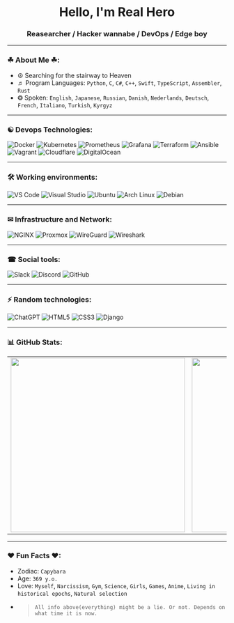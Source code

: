 <h1 align="center">Hello, I'm Real Hero</h1>
<h3 align="center">Reasearcher / Hacker wannabe / DevOps / Edge boy</h3>

---

### ☘ About Me ☘:
- ☮ Searching for the stairway to Heaven
- ♬ Program Languages: `Python`, `C`, `C#`, `C++`, `Swift`, `TypeScript`,  `Assembler`, `Rust` 
- ❂ Spoken: `English`, `Japanese`, `Russian`, `Danish`, `Nederlands`, `Deutsch`,  `French`, `Italiano`, `Turkish`, `Kyrgyz`

<!--
- 💬 Хочу пообщаться о: `архитектуре`, `open source`, `чем угодно`
- 📫 Как связаться: `you@example.com` или `@yourtelegram`
-->
---

### ☯ Devops Technologies:
![Docker](https://img.shields.io/badge/Docker-2496ED?style=for-the-badge&logo=docker&logoColor=white)
![Kubernetes](https://img.shields.io/badge/Kubernetes-326CE5?style=for-the-badge&logo=kubernetes&logoColor=white)
![Prometheus](https://img.shields.io/badge/Prometheus-E6522C?style=for-the-badge&logo=prometheus&logoColor=white)
![Grafana](https://img.shields.io/badge/Grafana-F46800?style=for-the-badge&logo=grafana&logoColor=white)
![Terraform](https://img.shields.io/badge/Terraform-623CE4?style=for-the-badge&logo=terraform&logoColor=white)
![Ansible](https://img.shields.io/badge/Ansible-EE0000?style=for-the-badge&logo=ansible&logoColor=white)
![Vagrant](https://img.shields.io/badge/Vagrant-1868F2?style=for-the-badge&logo=vagrant&logoColor=white)
![Cloudflare](https://img.shields.io/badge/Cloudflare-F38020?style=for-the-badge&logo=cloudflare&logoColor=white)
![DigitalOcean](https://img.shields.io/badge/DigitalOcean-0080FF?style=for-the-badge&logo=digitalocean&logoColor=white)


---

### 🛠 Working environments:
![VS Code](https://img.shields.io/badge/VS_Code-007ACC?style=for-the-badge&logo=visual-studio-code&logoColor=white)
![Visual Studio](https://img.shields.io/badge/Visual_Studio-5C2D91?style=for-the-badge&logo=visual-studio&logoColor=white)
![Ubuntu](https://img.shields.io/badge/Ubuntu-E95420?style=for-the-badge&logo=ubuntu&logoColor=white)
![Arch Linux](https://img.shields.io/badge/Arch_Linux-1793D1?style=for-the-badge&logo=arch-linux&logoColor=white)
![Debian](https://img.shields.io/badge/Debian-A81D33?style=for-the-badge&logo=debian&logoColor=white)

---

### ✉ Infrastructure and Network:
![NGINX](https://img.shields.io/badge/NGINX-009639?style=for-the-badge&logo=nginx&logoColor=white)
![Proxmox](https://img.shields.io/badge/Proxmox-E57000?style=for-the-badge&logo=proxmox&logoColor=white)
![WireGuard](https://img.shields.io/badge/WireGuard-88171A?style=for-the-badge&logo=wireguard&logoColor=white)
![Wireshark](https://img.shields.io/badge/Wireshark-1679A7?style=for-the-badge&logo=wireshark&logoColor=white)

---

### ☎ Social tools:
![Slack](https://img.shields.io/badge/Slack-4A154B?style=for-the-badge&logo=slack&logoColor=white)
![Discord](https://img.shields.io/badge/Discord-5865F2?style=for-the-badge&logo=discord&logoColor=white)
![GitHub](https://img.shields.io/badge/GitHub-181717?style=for-the-badge&logo=github&logoColor=white)

---

### ⚡ Random technologies:
![ChatGPT](https://img.shields.io/badge/ChatGPT-10A37F?style=for-the-badge&logo=openai&logoColor=white)
![HTML5](https://img.shields.io/badge/HTML5-E34F26?style=for-the-badge&logo=html5&logoColor=white)
![CSS3](https://img.shields.io/badge/CSS3-1572B6?style=for-the-badge&logo=css3&logoColor=white)
![Django](https://img.shields.io/badge/Django-092E20?style=for-the-badge&logo=django&logoColor=white)

---

### 📊 GitHub Stats:

<table>
  <tr>
    <td><img src="https://github-readme-stats.vercel.app/api?username=TrueRealHero&show_icons=true&bg_color=00000000)" width="400"/></td>
    <td><img src="https://github-readme-stats.vercel.app/api/top-langs/?username=TrueRealHero&layout=compact&bg_color=00000000)" width="400"/></td>
  </tr>
</table>

---

### ♥ Fun Facts ♥:
- Zodiac: `Capybara`
- Age: `369 y.o.`
- Love: `Myself`, `Narcissism`, `Gym`, `Science`, `Girls`, `Games`, `Anime`, `Living in historical epochs`, `Natural selection`
- > `All info above(everything) might be a lie. Or not. Depends on what time it is now.`


<!--
**TrueRealHero/TrueRealHero** is a ✨ _special_ ✨ repository because its `README.md` (this file) appears on your GitHub profile.

Here are some ideas to get you started:

- 🔭 I’m currently working on ...
- 🌱 I’m currently learning ...
- 👯 I’m looking to collaborate on ...
- 🤔 I’m looking for help with ...
- 💬 Ask me about ...
- 📫 How to reach me: ...
- 😄 Pronouns: ...
- ⚡ Fun fact: ...
-->
